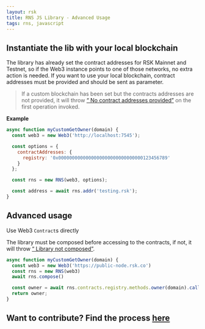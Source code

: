 ```yaml
---
layout: rsk
title: RNS JS Library - Advanced Usage
tags: rns, javascript
---
```


## Instantiate the lib with your local blockchain

The library has already set the contract addresses for RSK Mainnet and Testnet, so if the Web3 instance points to one of those networks, no extra action is needed.
If you want to use your local blockchain, contract addresses must be provided and should be sent as parameter.

> If a custom blockchain has been set but the contracts addresses are not provided, it will throw [“ No contract addresses provided”](/rif/rns/libs/javascript/errors) on the first operation invoked.

**Example**
```javascript
async function myCustomGetOwner(domain) {
  const web3 = new Web3('http://localhost:7545');

  const options = {
    contractAddresses: {
      registry: '0x0000000000000000000000000000000123456789'
    }
  };

  const rns = new RNS(web3, options);

  const address = await rns.addr('testing.rsk');
}
```


## Advanced usage

Use Web3 `Contract`s directly

The library must be composed before accessing to the contracts, if not, it will throw [“ Library not composed”](/rif/rns/libs/javascript/errors).

```javascript
async function myCustomGetOwner(domain) {
  const web3 = new Web3('https://public-node.rsk.co')
  const rns = new RNS(web3)
  await rns.compose()

  const owner = await rns.contracts.registry.methods.owner(domain).call()
  return owner;
}
```

## Want to contribute? Find the process [here](/rif/rns/libs/javascript/Contribute/)
